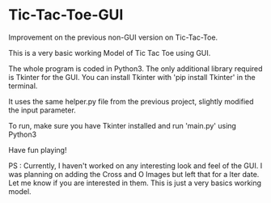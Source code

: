 # Tic-Tac-Toe-GUI

Improvement on the previous non-GUI version on Tic-Tac-Toe.

This is a very basic working Model of Tic Tac Toe using GUI.

The whole program is coded in Python3. The only additional library required is Tkinter for the GUI.
You can install Tkinter with 'pip install Tkinter' in the terminal.

It uses the same helper.py file from the previous project, slightly modified the input parameter.

To run, make sure you have Tkinter installed and run 'main.py' using Python3

Have fun playing!


PS : Currently, I haven't worked on any interesting look and feel of the GUI. I was planning on adding the Cross and O Images but left that for a lter date. Let me know if you are interested in them. This is just a very basics working model.
